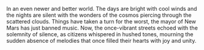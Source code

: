 In an even newer and better world.
The days are bright with cool winds and the nights are silent with the wonders of the cosmos piercing through the scattered clouds.
Things have taken a turn for the worst, the mayor of New Mars has just banned music.
Now, the once-vibrant streets echoed with the solemnity of silence, as citizens whispered in hushed tones, mourning the sudden absence of melodies that once filled their hearts with joy and unity.